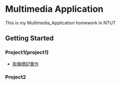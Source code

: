 # Multimedia Application

This is my Multimedia_Application homework in NTUT

## Getting Started

### Project1(project1)

* [影像標記實作](project1/影像標記實作.pdf)

### Project2